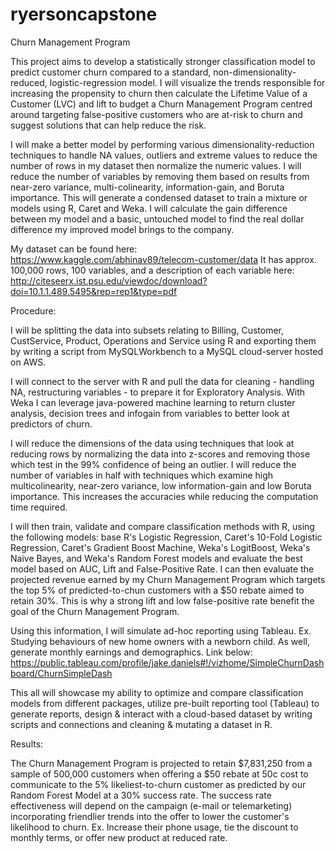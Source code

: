 # ryersoncapstone

Churn Management Program

This project aims to develop a statistically stronger classification model to predict customer churn compared to a standard, non-dimensionality-reduced, logistic-regression model. I will visualize the trends responsible for increasing the propensity to churn then calculate the Lifetime Value of a Customer (LVC) and lift to budget a Churn Management Program centred around targeting false-positive customers who are at-risk to churn and suggest solutions that can help reduce the risk.

I will make a better model by performing various dimensionality-reduction techniques to handle NA values, outliers and extreme values to reduce the number of rows in my dataset then normalize the numeric values.  I will reduce the number of variables by removing them based on results from near-zero variance, multi-colinearity, information-gain, and Boruta importance. This will generate a condensed dataset to train a mixture or models using R, Caret and Weka. I will calculate the gain difference between my model and a basic, untouched model to find the real dollar difference my improved model brings to the company.

My dataset can be found here: https://www.kaggle.com/abhinav89/telecom-customer/data 
It has approx. 100,000 rows, 100 variables, and a description of each variable here: http://citeseerx.ist.psu.edu/viewdoc/download?doi=10.1.1.489.5495&rep=rep1&type=pdf

Procedure: 

I will be splitting the data into subsets relating to Billing, Customer, CustService, Product, Operations and Service using R and exporting them by writing a script from MySQLWorkbench to a MySQL cloud-server hosted on AWS. 

I will connect to the server with R and pull the data for cleaning - handling NA, restructuring variables - to prepare it for Exploratory Analysis. With Weka I can leverage java-powered machine learning to return cluster analysis, decision trees and infogain from variables to better look at predictors of churn.

I will reduce the dimensions of the data using techniques that look at reducing rows by normalizing the data into z-scores and removing those which test in the 99% confidence of being an outlier. I will reduce the number of variables in half with techniques which examine high multicolinearity, near-zero variance, low information-gain and low Boruta importance. This increases the accuracies while reducing the computation time required.

I will then train, validate and compare classification methods with R, using the following models: base R's Logistic Regression, Caret's 10-Fold Logistic Regression, Caret's Gradient Boost Machine, Weka's LogitBoost, Weka's Naive Bayes, and Weka's Random Forest models and evaluate the best model based on AUC, Lift and False-Positive Rate. I can then evaluate the projected revenue earned by my Churn Management Program which targets the top 5% of predicted-to-chun customers with a $50 rebate aimed to retain 30%. This is why a strong lift and low false-positive rate benefit the goal of the Churn Management Program.

Using this information, I will simulate ad-hoc reporting using Tableau. Ex. Studying behaviours of new home owners with a newborn child. As well, generate monthly earnings and demographics. Link below:
https://public.tableau.com/profile/jake.daniels#!/vizhome/SimpleChurnDashboard/ChurnSimpleDash

This all will showcase my ability to optimize and compare classification models from different packages, utilize pre-built reporting tool (Tableau) to generate reports, design & interact with a cloud-based dataset by writing scripts and connections and cleaning & mutating a dataset in R.

Results:

The Churn Management Program is projected to retain $7,831,250 from a sample of 500,000 customers when offering a $50 rebate at 50c cost to communicate to the 5% likeliest-to-churn customer as predicted by our Random Forest Model at a 30% success rate. The success rate effectiveness will depend on the campaign (e-mail or telemarketing) incorporating friendlier trends into the offer to lower the customer's likelihood to churn. Ex. Increase their phone usage, tie the discount to monthly terms, or offer new product at reduced rate.
